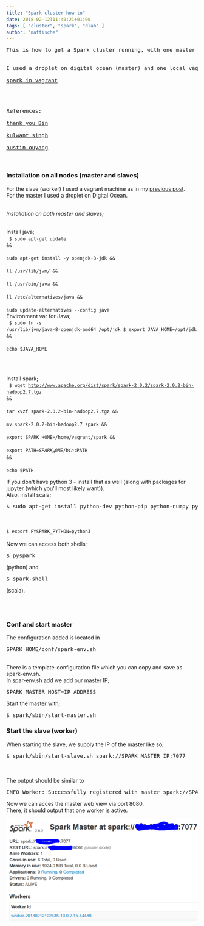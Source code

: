 ```yaml
---
title: "Spark cluster how-to"
date: 2018-02-12T11:40:21+01:00
tags: [ "cluster", "spark", "dlab" ]
author: "mattische"
---
```


<pre>
This is how to get a Spark cluster running, with one master and one slave (worker).
<br>
I used a droplet on digital ocean (master) and one local vagrant machine (slave).<br>
<a href="https://mattische.github.io/blog/post/spark_installation_vagrant/">spark in vagrant</a>
<br>


References:

<a href="http://dmml.nu/spark-install">thank you Bin</a><br>
<a href="http://paxcel.net/blog/how-to-setup-apache-spark-standalone-cluster-on-multiple-machine/">kulwant singh</a><br>
<a href="https://blog.insightdatascience.com/spinning-up-a-spark-cluster-on-spot-instances-step-by-step-e8ed14ebb3b">austin ouyang</a>


</pre>

### Installation on all nodes (master and slaves)

For the slave (worker) I used a vagrant machine as in my <a href="https://mattische.github.io/blog/post/spark_installation_vagrant/">previous post</a>.<br>
For the master I used a droplet on Digital Ocean.<br><br>

*Installation on both master and slaves;*<br><br>

Install java;<br>
<code class="bash">
$ sudo apt-get update && \
sudo apt-get install -y openjdk-8-jdk && \
ll /usr/lib/jvm/ && \
ll /usr/bin/java && \
ll /etc/alternatives/java && \
sudo update-alternatives --config java
</code>
<br>Environment var for Java;<br>
<code class="bash">
$ sudo ln -s /usr/lib/jvm/java-8-openjdk-amd64 /opt/jdk
$ export JAVA_HOME=/opt/jdk && \
echo $JAVA_HOME
</code>

<br>
<br>

Install spark;<br>
<code class="bash">
$ wget http://www.apache.org/dist/spark/spark-2.0.2/spark-2.0.2-bin-hadoop2.7.tgz && \
tar xvzf spark-2.0.2-bin-hadoop2.7.tgz && \
mv spark-2.0.2-bin-hadoop2.7 spark && \
export SPARK_HOME=/home/vagrant/spark && \
export PATH=$SPARK_HOME/bin:$PATH && \
echo $PATH
</code>



If you don't have python 3 - install that as well (along with packages for jupyter (which you'll most likely want)).<br>
Also, install scala;<br>
<pre>
$ sudo apt-get install python-dev python-pip python-numpy python-scipy python-pandas gfortran python3 scala
</pre>
<br>
<code class="bash">
$ export PYSPARK_PYTHON=python3
</code>
<br>
Now we can access both shells; <pre>$ pyspark</pre>(python) and <pre>$ spark-shell</pre> (scala).

<br><br>

### Conf and start master

The configuration added is located in <pre>SPARK_HOME/conf/spark-env.sh</pre><br>
There is a template-configuration file which you can copy and save as spark-env.sh.<br>
In spar-env.sh add we add our master IP;
<pre>
SPARK_MASTER_HOST=IP_ADDRESS
</pre>


Start the master with;<br>

<pre>$ spark/sbin/start-master.sh</pre>




### Start the slave (worker)


When starting the slave, we supply the IP of the master like so;<br>

<pre>$ spark/sbin/start-slave.sh spark://SPARK_MASTER_IP:7077</pre>

<br>
<br>
The output should be similar to <pre>INFO Worker: Successfully registered with master spark://SPARK_MASTER_IP:7077</pre>




Now we can acces the master web view via port 8080.<br>
There, it should output that one worker is active.<br>

<img src="https://raw.githubusercontent.com/mattische/blog/master/static/img/spark-master.PNG" />
